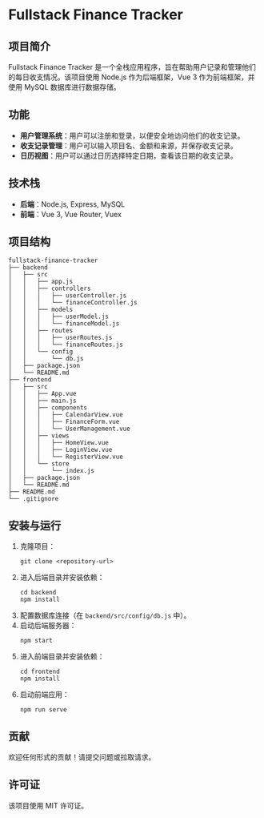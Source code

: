 # Fullstack Finance Tracker

## 项目简介
Fullstack Finance Tracker 是一个全栈应用程序，旨在帮助用户记录和管理他们的每日收支情况。该项目使用 Node.js 作为后端框架，Vue 3 作为前端框架，并使用 MySQL 数据库进行数据存储。

## 功能
- **用户管理系统**：用户可以注册和登录，以便安全地访问他们的收支记录。
- **收支记录管理**：用户可以输入项目名、金额和来源，并保存收支记录。
- **日历视图**：用户可以通过日历选择特定日期，查看该日期的收支记录。

## 技术栈
- **后端**：Node.js, Express, MySQL
- **前端**：Vue 3, Vue Router, Vuex

## 项目结构
```
fullstack-finance-tracker
├── backend
│   ├── src
│   │   ├── app.js
│   │   ├── controllers
│   │   │   ├── userController.js
│   │   │   └── financeController.js
│   │   ├── models
│   │   │   ├── userModel.js
│   │   │   └── financeModel.js
│   │   ├── routes
│   │   │   ├── userRoutes.js
│   │   │   └── financeRoutes.js
│   │   └── config
│   │       └── db.js
│   ├── package.json
│   └── README.md
├── frontend
│   ├── src
│   │   ├── App.vue
│   │   ├── main.js
│   │   ├── components
│   │   │   ├── CalendarView.vue
│   │   │   ├── FinanceForm.vue
│   │   │   └── UserManagement.vue
│   │   ├── views
│   │   │   ├── HomeView.vue
│   │   │   ├── LoginView.vue
│   │   │   └── RegisterView.vue
│   │   └── store
│   │       └── index.js
│   ├── package.json
│   └── README.md
├── README.md
└── .gitignore
```

## 安装与运行
1. 克隆项目：
   ```
   git clone <repository-url>
   ```
2. 进入后端目录并安装依赖：
   ```
   cd backend
   npm install
   ```
3. 配置数据库连接（在 `backend/src/config/db.js` 中）。
4. 启动后端服务器：
   ```
   npm start
   ```
5. 进入前端目录并安装依赖：
   ```
   cd frontend
   npm install
   ```
6. 启动前端应用：
   ```
   npm run serve
   ```

## 贡献
欢迎任何形式的贡献！请提交问题或拉取请求。

## 许可证
该项目使用 MIT 许可证。